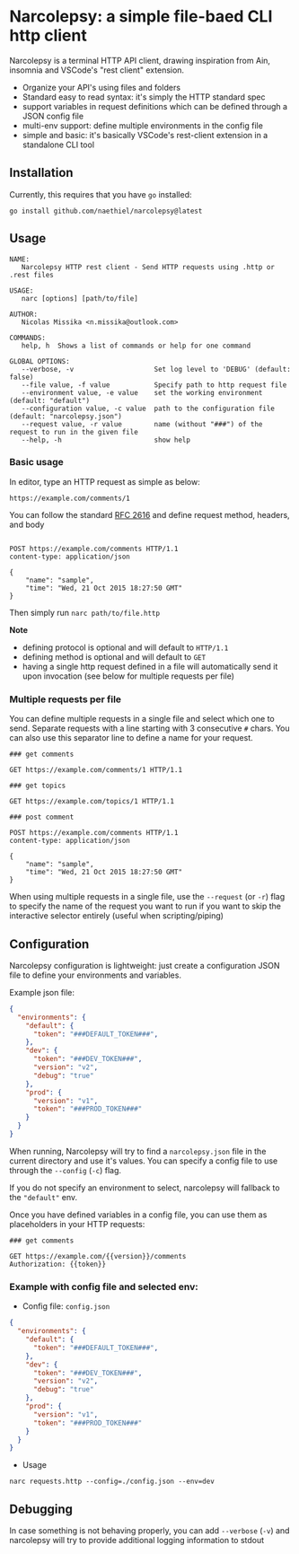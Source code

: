 # Narcolepsy: a simple file-baed CLI http client

Narcolepsy is a terminal HTTP API client, drawing inspiration from Ain, insomnia and VSCode's "rest client" extension.

- Organize your API's using files and folders
- Standard easy to read syntax: it's simply the HTTP standard spec
- support variables in request definitions which can be defined through a JSON config file
- multi-env support: define multiple environments in the config file
- simple and basic: it's basically VSCode's rest-client extension in a standalone CLI tool

## Installation

Currently, this requires that you have `go` installed:

```
go install github.com/naethiel/narcolepsy@latest
```

## Usage

```
NAME:
   Narcolepsy HTTP rest client - Send HTTP requests using .http or .rest files

USAGE:
   narc [options] [path/to/file]

AUTHOR:
   Nicolas Missika <n.missika@outlook.com>

COMMANDS:
   help, h  Shows a list of commands or help for one command

GLOBAL OPTIONS:
   --verbose, -v                    Set log level to 'DEBUG' (default: false)
   --file value, -f value           Specify path to http request file
   --environment value, -e value    set the working environment (default: "default")
   --configuration value, -c value  path to the configuration file (default: "narcolepsy.json")
   --request value, -r value        name (without "###") of the request to run in the given file
   --help, -h                       show help

```

### Basic usage

In editor, type an HTTP request as simple as below:

```http
https://example.com/comments/1
```

You can follow the standard [RFC 2616](http://www.w3.org/Protocols/rfc2616/rfc2616-sec5.html) and define request method, headers, and body

```http

POST https://example.com/comments HTTP/1.1
content-type: application/json

{
    "name": "sample",
    "time": "Wed, 21 Oct 2015 18:27:50 GMT"
}

```

Then simply run `narc path/to/file.http`

**Note**
- defining protocol is optional and will default to `HTTP/1.1`
- defining method is optional and will default to `GET`
- having a single http request defined in a file will automatically send it upon invocation (see below for multiple requests per file)

### Multiple requests per file

You can define multiple requests in a single file and select which one to send. Separate requests with a line starting with 3 consecutive `#` chars. You can also use this separator line to define a name for your request.

```
### get comments

GET https://example.com/comments/1 HTTP/1.1

### get topics

GET https://example.com/topics/1 HTTP/1.1

### post comment

POST https://example.com/comments HTTP/1.1
content-type: application/json

{
    "name": "sample",
    "time": "Wed, 21 Oct 2015 18:27:50 GMT"
}

```

When using multiple requests in a single file, use the `--request` (or `-r`) flag to specify the name of the request you want to run if you want to skip the interactive selector entirely (useful when scripting/piping)

## Configuration

Narcolepsy configuration is lightweight: just create a configuration JSON file to define your environments and variables.

Example json file:

```json
{
  "environments": {
    "default": {
      "token": "###DEFAULT_TOKEN###",
    },
    "dev": {
      "token": "###DEV_TOKEN###",
      "version": "v2",
      "debug": "true"
    },
    "prod": {
      "version": "v1",
      "token": "###PROD_TOKEN###"
    }
  }
}

```

When running, Narcolepsy will try to find a `narcolepsy.json` file in the current directory and use it's values. You can specify a config file to use through the `--config` (`-c`) flag.

If you do not specify an environment to select, narcolepsy will fallback to the `"default"` env.

Once you have defined variables in a config file, you can use them as placeholders in your HTTP requests:

```
### get comments

GET https://example.com/{{version}}/comments
Authorization: {{token}}

```

### Example with config file and selected env:

- Config file: `config.json`

```json
{
  "environments": {
    "default": {
      "token": "###DEFAULT_TOKEN###",
    },
    "dev": {
      "token": "###DEV_TOKEN###",
      "version": "v2",
      "debug": "true"
    },
    "prod": {
      "version": "v1",
      "token": "###PROD_TOKEN###"
    }
  }
}
```

- Usage

```
narc requests.http --config=./config.json --env=dev
```

## Debugging

In case something is not behaving properly, you can add `--verbose` (`-v`) and narcolepsy will try to provide additional logging information to stdout
